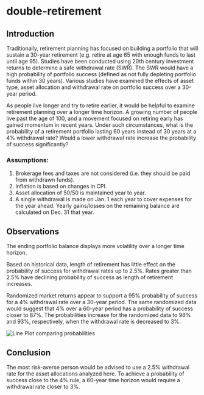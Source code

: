 # double-retirement

## Introduction

Traditionally, retirement planning has focused on building a portfolio that will sustain a 30-year retirement (e.g. retire at age 65 with enough funds to last until age 95). Studies have been conducted using 20th century investment returns to determine a safe withdrawal rate (SWR). The SWR would have a high probability of portfolio success (defined as not fully depleting portfolio funds within 30 years). Various studies have examined the effects of asset type, asset allocation and withdrawal rate on portfolio success over a 30-year period. 

As people live longer and try to retire earlier, it would be helpful to examine retirement planning over a longer time horizon. A growing number of people live past the age of 100, and a movement focused on retiring early has gained momentum in recent years. Under such circumstances, what is the probability of a retirement portfolio lasting 60 years instead of 30 years at a 4% withdrawal rate? Would a lower withdrawal rate increase the probability of success significantly?

### Assumptions:
1. Brokerage fees and taxes are not considered (i.e. they should be paid from withdrawn funds).
2. Inflation is based on changes in CPI.
3. Asset allocation of 50/50 is maintained year to year.
4. A single withdrawal is made on Jan. 1 each year to cover expenses for the year ahead. Yearly gains/losses on the remaining balance are calculated on Dec. 31 that year.

## Observations

The ending portfolio balance displays more volatility over a longer time horizon.

Based on historical data, length of retirement has little effect on the probability of success for withdrawal rates up to 2.5%. Rates greater than 2.5% have declining probability of success as length of retirement increases.

Randomized market returns appear to support a 95% probability of success for a 4% withdrawal rate over a 30-year period. The same randomized data would suggest that 4% over a 60-year period has a probability of success closer to 87%. The probabilities increase for the randomized data to 98% and 93%, respectively, when the withdrawal rate is decreased to 3%.

![Line Plot comparing probabilities](images/portfolio_success_4pct.png)

## Conclusion

The most risk-averse person would be advised to use a 2.5% withdrawal rate for the asset allocations analyzed here. To achieve a probability of success close to the 4% rule, a 60-year time horizon would require a withdrawal rate closer to 3%.

